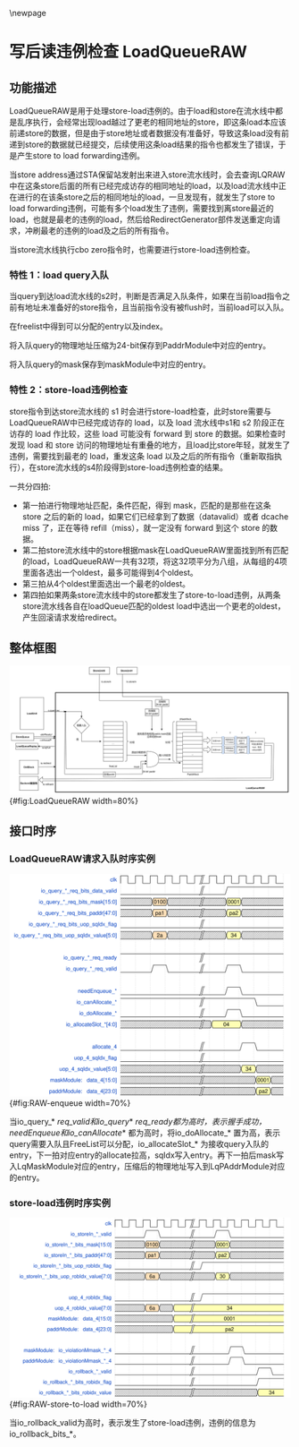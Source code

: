 \newpage
# 写后读违例检查 LoadQueueRAW

## 功能描述

LoadQueueRAW是用于处理store-load违例的。由于load和store在流水线中都是乱序执行，会经常出现load越过了更老的相同地址的store，即这条load本应该前递store的数据，但是由于store地址或者数据没有准备好，导致这条load没有前递到store的数据就已经提交，后续使用这条load结果的指令也都发生了错误，于是产生store to load forwarding违例。

当store address通过STA保留站发射出来进入store流水线时，会去查询LQRAW中在这条store后面的所有已经完成访存的相同地址的load，以及load流水线中正在进行的在该条store之后的相同地址的load，一旦发现有，就发生了store to load forwarding违例，可能有多个load发生了违例，需要找到离store最近的load，也就是最老的违例的load，然后给RedirectGenerator部件发送重定向请求，冲刷最老的违例的load及之后的所有指令。

当store流水线执行cbo zero指令时，也需要进行store-load违例检查。

### 特性 1：load query入队

当query到达load流水线的s2时，判断是否满足入队条件，如果在当前load指令之前有地址未准备好的store指令，且当前指令没有被flush时，当前load可以入队。

在freelist中得到可以分配的entry以及index。

将入队query的物理地址压缩为24-bit保存到PaddrModule中对应的entry。

将入队query的mask保存到maskModule中对应的entry。

### 特性 2：store-load违例检查

store指令到达store流水线的 s1 时会进行store-load检查，此时store需要与LoadQueueRAW中已经完成访存的 load，以及 load 流水线中s1和 s2 阶段正在访存的 load 作比较，这些 load 可能没有 forward 到 store 的数据。如果检查时发现 load 和 store 访问的物理地址有重叠的地方，且load比store年轻，就发生了违例，需要找到最老的 load，重发这条 load 以及之后的所有指令（重新取指执行），在store流水线的s4阶段得到store-load违例检查的结果。

一共分四拍:

* 第一拍进行物理地址匹配，条件匹配，得到 mask，匹配的是那些在这条 store 之后的新的 load，如果它们已经拿到了数据（datavalid）或者 dcache miss 了，正在等待 refill（miss），就一定没有 forward 到这个 store 的数据。
* 第二拍store流水线中的store根据mask在LoadQueueRAW里面找到所有匹配的load，LoadQueueRAW一共有32项，将这32项平分为八组，从每组的4项里面各选出一个oldest，最多可能得到4个oldest。
* 第三拍从4个oldest里面选出一个最老的oldest。
* 第四拍如果两条store流水线中的store都发生了store-to-load违例，从两条store流水线各自在loadQueue匹配的oldest load中选出一个更老的oldest，产生回滚请求发给redirect。

## 整体框图
<!-- 请使用 svg -->
![LoadQueueRAW整体框图](./figure/LoadQueueRAW.svg){#fig:LoadQueueRAW width=80%}

## 接口时序

### LoadQueueRAW请求入队时序实例

![LoadQueueRAW请求入队时序](./figure/LoadQueueRAW-enqueue.svg){#fig:RAW-enqueue width=70%}

当io_query_* _req_valid和io_query_* _req_ready都为高时，表示握手成功，needEnqueue和io_canAllocate_* 都为高时，将io_doAllocate_* 置为高，表示query需要入队且FreeList可以分配，io_allocateSlot_* 为接收query入队的entry，下一拍对应entry的allocate拉高，sqIdx写入entry。再下一拍后mask写入LqMaskModule对应的entry，压缩后的物理地址写入到LqPAddrModule对应的entry。

### store-load违例时序实例

![store-load违例检查时序](./figure/LoadQueueRAW-store-to-load.svg){#fig:RAW-store-to-load width=70%}

当io_rollback_valid为高时，表示发生了store-load违例，违例的信息为io_rollback_bits_*。